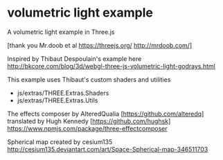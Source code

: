 # volumetric light example

A volumetric light example in Three.js

[thank you Mr.doob et al https://threejs.org/ http://mrdoob.com/]

Inspired by Thibaut Despoulain's example here
http://bkcore.com/blog/3d/webgl-three-js-volumetric-light-godrays.html

This example uses Thibaut's custom shaders and utilities
- js/extras/THREE.Extras.Shaders
- js/extras/THREE.Extras.Utils

The effects composer by AlteredQualia [https://github.com/alteredq]
translated by Hugh Kennedy [https://github.com/hughsk]
https://www.npmjs.com/package/three-effectcomposer

Spherical map created by cesium135
http://cesium135.deviantart.com/art/Space-Spherical-map-346511703
